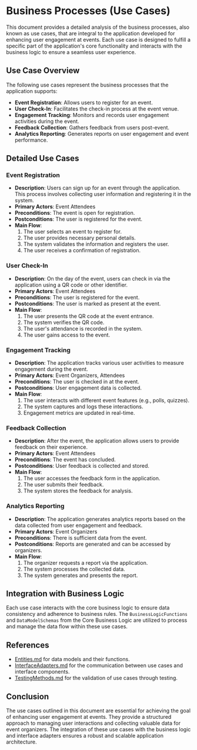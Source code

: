 # Business Processes (Use Cases)

This document provides a detailed analysis of the business processes, also known as use cases, that are integral to the application developed for enhancing user engagement at events. Each use case is designed to fulfill a specific part of the application's core functionality and interacts with the business logic to ensure a seamless user experience.

## Use Case Overview

The following use cases represent the business processes that the application supports:

- **Event Registration**: Allows users to register for an event.
- **User Check-In**: Facilitates the check-in process at the event venue.
- **Engagement Tracking**: Monitors and records user engagement activities during the event.
- **Feedback Collection**: Gathers feedback from users post-event.
- **Analytics Reporting**: Generates reports on user engagement and event performance.

## Detailed Use Cases

### Event Registration

- **Description**: Users can sign up for an event through the application. This process involves collecting user information and registering it in the system.
- **Primary Actors**: Event Attendees
- **Preconditions**: The event is open for registration.
- **Postconditions**: The user is registered for the event.
- **Main Flow**:
  1. The user selects an event to register for.
  2. The user provides necessary personal details.
  3. The system validates the information and registers the user.
  4. The user receives a confirmation of registration.

### User Check-In

- **Description**: On the day of the event, users can check in via the application using a QR code or other identifier.
- **Primary Actors**: Event Attendees
- **Preconditions**: The user is registered for the event.
- **Postconditions**: The user is marked as present at the event.
- **Main Flow**:
  1. The user presents the QR code at the event entrance.
  2. The system verifies the QR code.
  3. The user's attendance is recorded in the system.
  4. The user gains access to the event.

### Engagement Tracking

- **Description**: The application tracks various user activities to measure engagement during the event.
- **Primary Actors**: Event Organizers, Attendees
- **Preconditions**: The user is checked in at the event.
- **Postconditions**: User engagement data is collected.
- **Main Flow**:
  1. The user interacts with different event features (e.g., polls, quizzes).
  2. The system captures and logs these interactions.
  3. Engagement metrics are updated in real-time.

### Feedback Collection

- **Description**: After the event, the application allows users to provide feedback on their experience.
- **Primary Actors**: Event Attendees
- **Preconditions**: The event has concluded.
- **Postconditions**: User feedback is collected and stored.
- **Main Flow**:
  1. The user accesses the feedback form in the application.
  2. The user submits their feedback.
  3. The system stores the feedback for analysis.

### Analytics Reporting

- **Description**: The application generates analytics reports based on the data collected from user engagement and feedback.
- **Primary Actors**: Event Organizers
- **Preconditions**: There is sufficient data from the event.
- **Postconditions**: Reports are generated and can be accessed by organizers.
- **Main Flow**:
  1. The organizer requests a report via the application.
  2. The system processes the collected data.
  3. The system generates and presents the report.

## Integration with Business Logic

Each use case interacts with the core business logic to ensure data consistency and adherence to business rules. The `BusinessLogicFunctions` and `DataModelSchemas` from the Core Business Logic are utilized to process and manage the data flow within these use cases.

## References

- [Entities.md](../Core%20Business%20Logic/Entities.md) for data models and their functions.
- [InterfaceAdapters.md](../Data%20Conversion%20and%20User%20Interface/InterfaceAdapters.md) for the communication between use cases and interface components.
- [TestingMethods.md](../Testing%20and%20Quality%20Assurance/TestingMethods.md) for the validation of use cases through testing.

## Conclusion

The use cases outlined in this document are essential for achieving the goal of enhancing user engagement at events. They provide a structured approach to managing user interactions and collecting valuable data for event organizers. The integration of these use cases with the business logic and interface adapters ensures a robust and scalable application architecture.